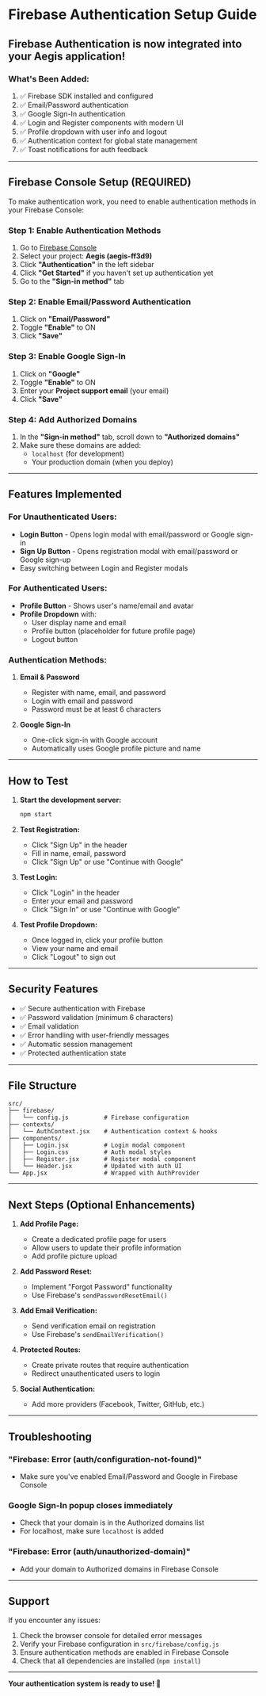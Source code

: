 # Firebase Authentication Setup Guide

## Firebase Authentication is now integrated into your Aegis application!

### What's Been Added:
1. ✅ Firebase SDK installed and configured
2. ✅ Email/Password authentication
3. ✅ Google Sign-In authentication
4. ✅ Login and Register components with modern UI
5. ✅ Profile dropdown with user info and logout
6. ✅ Authentication context for global state management
7. ✅ Toast notifications for auth feedback

---

## Firebase Console Setup (REQUIRED)

To make authentication work, you need to enable authentication methods in your Firebase Console:

### Step 1: Enable Authentication Methods

1. Go to [Firebase Console](https://console.firebase.google.com/)
2. Select your project: **Aegis (aegis-ff3d9)**
3. Click **"Authentication"** in the left sidebar
4. Click **"Get Started"** if you haven't set up authentication yet
5. Go to the **"Sign-in method"** tab

### Step 2: Enable Email/Password Authentication

1. Click on **"Email/Password"**
2. Toggle **"Enable"** to ON
3. Click **"Save"**

### Step 3: Enable Google Sign-In

1. Click on **"Google"**
2. Toggle **"Enable"** to ON
3. Enter your **Project support email** (your email)
4. Click **"Save"**

### Step 4: Add Authorized Domains

1. In the **"Sign-in method"** tab, scroll down to **"Authorized domains"**
2. Make sure these domains are added:
   - `localhost` (for development)
   - Your production domain (when you deploy)

---

## Features Implemented

### For Unauthenticated Users:
- **Login Button** - Opens login modal with email/password or Google sign-in
- **Sign Up Button** - Opens registration modal with email/password or Google sign-up
- Easy switching between Login and Register modals

### For Authenticated Users:
- **Profile Button** - Shows user's name/email and avatar
- **Profile Dropdown** with:
  - User display name and email
  - Profile button (placeholder for future profile page)
  - Logout button

### Authentication Methods:
1. **Email & Password**
   - Register with name, email, and password
   - Login with email and password
   - Password must be at least 6 characters
   
2. **Google Sign-In**
   - One-click sign-in with Google account
   - Automatically uses Google profile picture and name

---

## How to Test

1. **Start the development server:**
   ```bash
   npm start
   ```

2. **Test Registration:**
   - Click "Sign Up" in the header
   - Fill in name, email, password
   - Click "Sign Up" or use "Continue with Google"

3. **Test Login:**
   - Click "Login" in the header
   - Enter your email and password
   - Click "Sign In" or use "Continue with Google"

4. **Test Profile Dropdown:**
   - Once logged in, click your profile button
   - View your name and email
   - Click "Logout" to sign out

---

## Security Features

- ✅ Secure authentication with Firebase
- ✅ Password validation (minimum 6 characters)
- ✅ Email validation
- ✅ Error handling with user-friendly messages
- ✅ Automatic session management
- ✅ Protected authentication state

---

## File Structure

```
src/
├── firebase/
│   └── config.js          # Firebase configuration
├── contexts/
│   └── AuthContext.jsx    # Authentication context & hooks
├── components/
│   ├── Login.jsx          # Login modal component
│   ├── Login.css          # Auth modal styles
│   ├── Register.jsx       # Register modal component
│   └── Header.jsx         # Updated with auth UI
└── App.jsx                # Wrapped with AuthProvider
```

---

## Next Steps (Optional Enhancements)

1. **Add Profile Page:**
   - Create a dedicated profile page for users
   - Allow users to update their profile information
   - Add profile picture upload

2. **Add Password Reset:**
   - Implement "Forgot Password" functionality
   - Use Firebase's `sendPasswordResetEmail()`

3. **Add Email Verification:**
   - Send verification email on registration
   - Use Firebase's `sendEmailVerification()`

4. **Protected Routes:**
   - Create private routes that require authentication
   - Redirect unauthenticated users to login

5. **Social Authentication:**
   - Add more providers (Facebook, Twitter, GitHub, etc.)

---

## Troubleshooting

### "Firebase: Error (auth/configuration-not-found)"
- Make sure you've enabled Email/Password and Google in Firebase Console

### Google Sign-In popup closes immediately
- Check that your domain is in the Authorized domains list
- For localhost, make sure `localhost` is added

### "Firebase: Error (auth/unauthorized-domain)"
- Add your domain to Authorized domains in Firebase Console

---

## Support

If you encounter any issues:
1. Check the browser console for detailed error messages
2. Verify your Firebase configuration in `src/firebase/config.js`
3. Ensure authentication methods are enabled in Firebase Console
4. Check that all dependencies are installed (`npm install`)

---

**Your authentication system is ready to use! 🎉**


